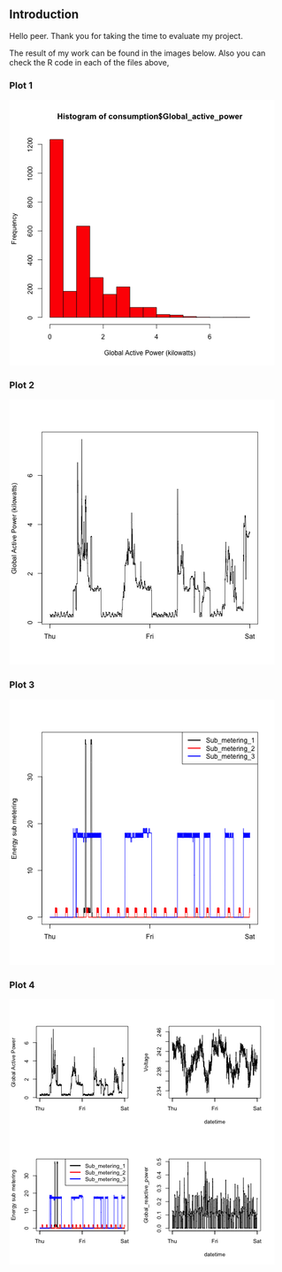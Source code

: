 ## Introduction

Hello peer. Thank you for taking the time to evaluate my project.

The result of my work can be found in the images below. Also you can check the R code in each of the files above,

### Plot 1


![plot of plot 1](plot1.png) 


### Plot 2

![plot of plot 2](plot2.png) 


### Plot 3

![plot of plot 3](plot3.png) 


### Plot 4

![plot of plot 4](plot4.png) 


